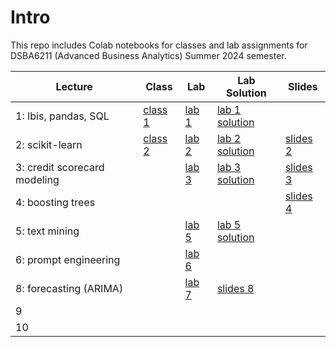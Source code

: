 # Intro

This repo includes Colab notebooks for classes and lab assignments for DSBA6211 (Advanced Business Analytics) Summer 2024 semester.

| Lecture    | Class                                                                                                          | Lab                                                                                                        | Lab Solution | Slides |
|----|----------------------------------------------------------------------------------------------------------------|------------------------------------------------------------------------------------------------------------|--------------|--------|
| 1: Ibis, pandas, SQL  | [class 1](https://github.com/wesslen/dsba6211-summer2024/blob/main/notebooks/dsba6211_summer2024_class1.ipynb) | [lab 1](https://github.com/wesslen/dsba6211-summer2024/blob/main/notebooks/dsba6211_summer2024_lab1.ipynb) | [lab 1 solution](https://github.com/wesslen/dsba6211-summer2024/blob/main/notebooks/solutions/dsba6211_summer2024_lab1_solutions.ipynb)             | |
| 2: scikit-learn  | [class 2](https://github.com/wesslen/dsba6211-summer2024/blob/main/notebooks/dsba6211_summer2024_class2.ipynb) | [lab 2](https://github.com/wesslen/dsba6211-summer2024/blob/main/notebooks/dsba6211_summer2024_lab2.ipynb) | [lab 2 solution](https://github.com/wesslen/dsba6211-summer2024/blob/main/notebooks/dsba6211_summer2024_lab2_solutions.ipynb)             | [slides 2](https://dsba6211-summer2024-scikit-learn.netlify.app/) |
| 3: credit scorecard modeling  |  |  [lab 3](https://github.com/wesslen/dsba6211-summer2024/blob/main/notebooks/dsba6211_summer2024_lab3.ipynb)  |  [lab 3 solution](https://github.com/wesslen/dsba6211-summer2024/blob/main/notebooks/dsba6211_summer2024_lab3_solutions.ipynb)            | [slides 3](https://dsba6211-summer2024-credit-scorecard.netlify.app/) | 
| 4: boosting trees  |                                                                                                                |                                                                                                            |              | [slides 4](https://dsba6211-summer2024-ensembles.netlify.app/) |
| 5: text mining  |                                                                                                                | [lab 5](https://github.com/wesslen/dsba6211-summer2024/blob/main/notebooks/dsba6211_summer2024_lab05.ipynb)                                                                                                           |  [lab 5 solution](https://github.com/wesslen/dsba6211-summer2024/blob/main/notebooks/solutions/dsba6211_summer2024_lab05_solutions.ipynb)            |
| 6: prompt engineering  |                                                                                                                |  [lab 6](https://github.com/wesslen/dsba6211-summer2024/blob/main/notebooks/dsba6211_summer2024_lab6.ipynb)                                                                                                          |              |
| 8: forecasting (ARIMA)  |                                                                                                                |  [lab 7](https://github.com/wesslen/dsba6211-summer2024/blob/main/notebooks/dsba6211_summer2024_lab7.ipynb)                                                                                                          | [slides 8](https://dsba6211-summer2024-forecasting.netlify.app/)             |
| 9  |                                                                                                                |                                                                                                            |              |
| 10 |                                                                                                                |                                                                                                            |              |
